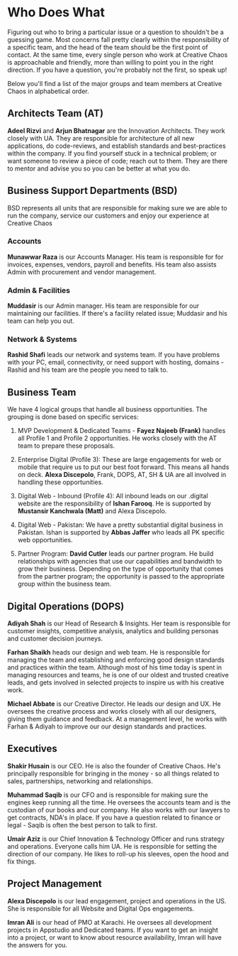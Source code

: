 # Who Does What

Figuring out who to bring a particular issue or a question to shouldn't be a guessing game. Most concerns fall pretty clearly within the responsibility of a specific team, and the head of the team should be the first point of contact. At the same time, every single person who work at Creative Chaos is approachable and friendly, more than willing to point you in the right direction. If you have a question, you're probably not the first, so speak up!

Below you'll find a list of the major groups and team members at Creative Chaos in alphabetical order.


## Architects Team (AT)
**Adeel Rizvi** and **Arjun Bhatnagar** are the Innovation Architects. They work closely with UA. They are responsible for architecture of all new applications, do code-reviews, and establish standards and best-practices within the company. If you find yourself stuck in a technical problem; or want someone to review a piece of code; reach out to them. They are there to mentor and advise you so you can be better at what you do.


## Business Support Departments (BSD)
BSD represents all units that are responsible for making sure we are able to run the company, service our customers and enjoy our experience at Creative Chaos

### Accounts
**Munawwar Raza** is our Accounts Manager. His team is responsible for for invoices, expenses, vendors, payroll and benefits. His team also assists Admin with procurement and vendor management.

### Admin & Facilities
**Muddasir** is our Admin manager. His team are responsible for our maintaining our facilities. If there's a facility related issue; Muddasir and his team can help you out.

### Network & Systems
**Rashid Shafi** leads our network and systems team. If you have problems with your PC, email, connectivity, or need support with hosting, domains - Rashid and his team are the people you need to talk to.


## Business Team
We have 4 logical groups that handle all business opportunities. The grouping is done based on specific services:

1. MVP Development & Dedicated Teams - **Fayez Najeeb (Frank)** handles all Profile 1 and Profile 2 opportunities. He works closely with the AT team to prepare these proposals.

2. Enterprise Digital (Profile 3): These are large engagements for web or mobile that require us to put our best foot forward. This means all hands on deck. **Alexa Discepolo**, Frank, DOPS, AT, SH & UA are all involved in handling these opportunities.

3. Digital Web - Inbound (Profile 4): All inbound leads on our .digital website are the responsibility of **Ishan Farooq**. He is supported by **Mustansir Kanchwala (Matt)** and Alexa Discepolo. 

4. Digital Web - Pakistan: We have a pretty substantial digital business in Pakistan. Ishan is supported by **Abbas Jaffer** who leads all PK specific web opportunities.

5. Partner Program: **David Cutler** leads our partner program. He build relationships with agencies that use our capabilities and bandwidth to grow their business. Depending on the type of opportunity that comes from the partner program; the opportunity is passed to the appropriate group within the business team.


## Digital Operations (DOPS)
**Adiyah Shah** is our Head of Research & Insights. Her team is responsible for customer insights, competitive analysis, analytics and building personas and customer decision journeys. 

**Farhan Shaikh** heads our design and web team. He is responsible for managing the team and establishing and enforcing good design standards and practices within the team. Although most of his time today is spent in managing resources and teams, he is one of our oldest and trusted creative leads, and gets involved in selected projects to inspire us with his creative work.

**Michael Abbate** is our Creative Director. He leads our design and UX. He oversees the creative process and works closely with all our designers, giving them guidance and feedback. At a management level, he works with Farhan & Adiyah to improve our our design standards and practices.


## Executives
**Shakir Husain** is our CEO. He is also the founder of Creative Chaos. He's principally responsible for bringing in the money - so all things related to sales, partnerships, networking and relationships.

**Muhammad Saqib** is our CFO and is responsible for making sure the engines keep running all the time. He oversees the accounts team and is the custodian of our books and our company. He also works with our lawyers to get contracts, NDA's in place. If you have a question related to finance or legal - Saqib is often the best person to talk to first.

**Umair Aziz** is our Chief Innovation & Technology Officer and runs strategy and operations. Everyone calls him UA. He is responsible for setting the direction of our company. He likes to roll-up his sleeves, open the hood and fix things. 


## Project Management
**Alexa Discepolo** is our lead engagement, project and operations in the US. She is responsible for all Website and Digital Ops engagements. 

**Imran Ali** is our head of PMO at Karachi. He oversees all development projects in Appstudio and Dedicated teams. If you want to get an insight into a project, or want to know about resource availability, Imran will have the answers for you.

